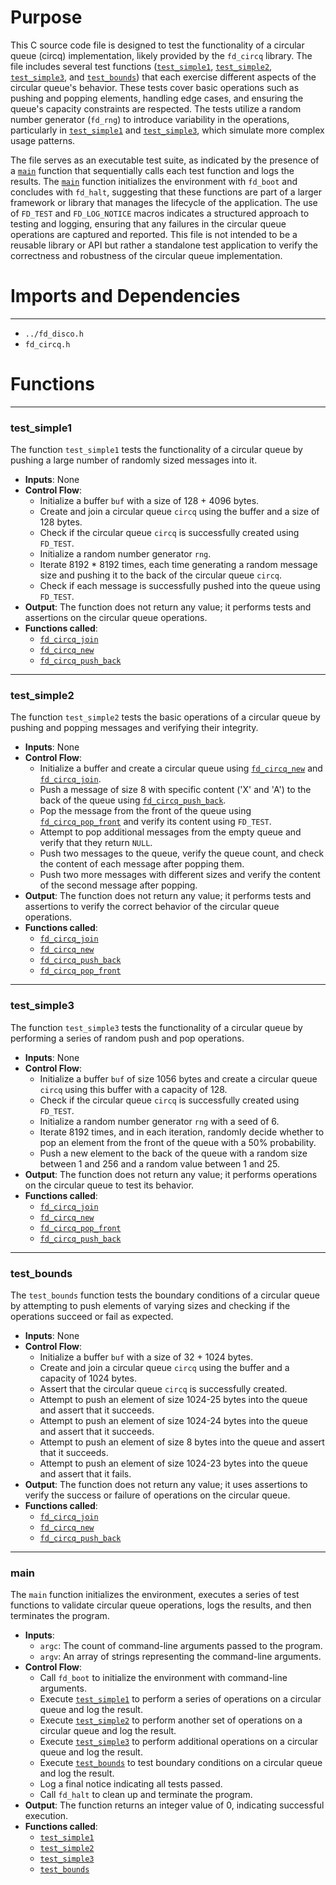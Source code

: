 # Purpose
This C source code file is designed to test the functionality of a circular queue (circq) implementation, likely provided by the `fd_circq` library. The file includes several test functions ([`test_simple1`](#test_simple1), [`test_simple2`](#test_simple2), [`test_simple3`](#test_simple3), and [`test_bounds`](#test_bounds)) that each exercise different aspects of the circular queue's behavior. These tests cover basic operations such as pushing and popping elements, handling edge cases, and ensuring the queue's capacity constraints are respected. The tests utilize a random number generator (`fd_rng`) to introduce variability in the operations, particularly in [`test_simple1`](#test_simple1) and [`test_simple3`](#test_simple3), which simulate more complex usage patterns.

The file serves as an executable test suite, as indicated by the presence of a [`main`](#main) function that sequentially calls each test function and logs the results. The [`main`](#main) function initializes the environment with `fd_boot` and concludes with `fd_halt`, suggesting that these functions are part of a larger framework or library that manages the lifecycle of the application. The use of `FD_TEST` and `FD_LOG_NOTICE` macros indicates a structured approach to testing and logging, ensuring that any failures in the circular queue operations are captured and reported. This file is not intended to be a reusable library or API but rather a standalone test application to verify the correctness and robustness of the circular queue implementation.
# Imports and Dependencies

---
- `../fd_disco.h`
- `fd_circq.h`


# Functions

---
### test\_simple1<!-- {{#callable:test_simple1}} -->
The function `test_simple1` tests the functionality of a circular queue by pushing a large number of randomly sized messages into it.
- **Inputs**: None
- **Control Flow**:
    - Initialize a buffer `buf` with a size of 128 + 4096 bytes.
    - Create and join a circular queue `circq` using the buffer and a size of 128 bytes.
    - Check if the circular queue `circq` is successfully created using `FD_TEST`.
    - Initialize a random number generator `rng`.
    - Iterate 8192 * 8192 times, each time generating a random message size and pushing it to the back of the circular queue `circq`.
    - Check if each message is successfully pushed into the queue using `FD_TEST`.
- **Output**: The function does not return any value; it performs tests and assertions on the circular queue operations.
- **Functions called**:
    - [`fd_circq_join`](fd_circq.c.driver.md#fd_circq_join)
    - [`fd_circq_new`](fd_circq.c.driver.md#fd_circq_new)
    - [`fd_circq_push_back`](fd_circq.c.driver.md#fd_circq_push_back)


---
### test\_simple2<!-- {{#callable:test_simple2}} -->
The function `test_simple2` tests the basic operations of a circular queue by pushing and popping messages and verifying their integrity.
- **Inputs**: None
- **Control Flow**:
    - Initialize a buffer and create a circular queue using [`fd_circq_new`](fd_circq.c.driver.md#fd_circq_new) and [`fd_circq_join`](fd_circq.c.driver.md#fd_circq_join).
    - Push a message of size 8 with specific content ('X' and 'A') to the back of the queue using [`fd_circq_push_back`](fd_circq.c.driver.md#fd_circq_push_back).
    - Pop the message from the front of the queue using [`fd_circq_pop_front`](fd_circq.c.driver.md#fd_circq_pop_front) and verify its content using `FD_TEST`.
    - Attempt to pop additional messages from the empty queue and verify that they return `NULL`.
    - Push two messages to the queue, verify the queue count, and check the content of each message after popping them.
    - Push two more messages with different sizes and verify the content of the second message after popping.
- **Output**: The function does not return any value; it performs tests and assertions to verify the correct behavior of the circular queue operations.
- **Functions called**:
    - [`fd_circq_join`](fd_circq.c.driver.md#fd_circq_join)
    - [`fd_circq_new`](fd_circq.c.driver.md#fd_circq_new)
    - [`fd_circq_push_back`](fd_circq.c.driver.md#fd_circq_push_back)
    - [`fd_circq_pop_front`](fd_circq.c.driver.md#fd_circq_pop_front)


---
### test\_simple3<!-- {{#callable:test_simple3}} -->
The function `test_simple3` tests the functionality of a circular queue by performing a series of random push and pop operations.
- **Inputs**: None
- **Control Flow**:
    - Initialize a buffer `buf` of size 1056 bytes and create a circular queue `circq` using this buffer with a capacity of 128.
    - Check if the circular queue `circq` is successfully created using `FD_TEST`.
    - Initialize a random number generator `rng` with a seed of 6.
    - Iterate 8192 times, and in each iteration, randomly decide whether to pop an element from the front of the queue with a 50% probability.
    - Push a new element to the back of the queue with a random size between 1 and 256 and a random value between 1 and 25.
- **Output**: The function does not return any value; it performs operations on the circular queue to test its behavior.
- **Functions called**:
    - [`fd_circq_join`](fd_circq.c.driver.md#fd_circq_join)
    - [`fd_circq_new`](fd_circq.c.driver.md#fd_circq_new)
    - [`fd_circq_pop_front`](fd_circq.c.driver.md#fd_circq_pop_front)
    - [`fd_circq_push_back`](fd_circq.c.driver.md#fd_circq_push_back)


---
### test\_bounds<!-- {{#callable:test_bounds}} -->
The `test_bounds` function tests the boundary conditions of a circular queue by attempting to push elements of varying sizes and checking if the operations succeed or fail as expected.
- **Inputs**: None
- **Control Flow**:
    - Initialize a buffer `buf` with a size of 32 + 1024 bytes.
    - Create and join a circular queue `circq` using the buffer and a capacity of 1024 bytes.
    - Assert that the circular queue `circq` is successfully created.
    - Attempt to push an element of size 1024-25 bytes into the queue and assert that it succeeds.
    - Attempt to push an element of size 1024-24 bytes into the queue and assert that it succeeds.
    - Attempt to push an element of size 8 bytes into the queue and assert that it succeeds.
    - Attempt to push an element of size 1024-23 bytes into the queue and assert that it fails.
- **Output**: The function does not return any value; it uses assertions to verify the success or failure of operations on the circular queue.
- **Functions called**:
    - [`fd_circq_join`](fd_circq.c.driver.md#fd_circq_join)
    - [`fd_circq_new`](fd_circq.c.driver.md#fd_circq_new)
    - [`fd_circq_push_back`](fd_circq.c.driver.md#fd_circq_push_back)


---
### main<!-- {{#callable:main}} -->
The `main` function initializes the environment, executes a series of test functions to validate circular queue operations, logs the results, and then terminates the program.
- **Inputs**:
    - `argc`: The count of command-line arguments passed to the program.
    - `argv`: An array of strings representing the command-line arguments.
- **Control Flow**:
    - Call `fd_boot` to initialize the environment with command-line arguments.
    - Execute [`test_simple1`](#test_simple1) to perform a series of operations on a circular queue and log the result.
    - Execute [`test_simple2`](#test_simple2) to perform another set of operations on a circular queue and log the result.
    - Execute [`test_simple3`](#test_simple3) to perform additional operations on a circular queue and log the result.
    - Execute [`test_bounds`](#test_bounds) to test boundary conditions on a circular queue and log the result.
    - Log a final notice indicating all tests passed.
    - Call `fd_halt` to clean up and terminate the program.
- **Output**: The function returns an integer value of 0, indicating successful execution.
- **Functions called**:
    - [`test_simple1`](#test_simple1)
    - [`test_simple2`](#test_simple2)
    - [`test_simple3`](#test_simple3)
    - [`test_bounds`](#test_bounds)


